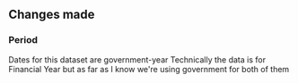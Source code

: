 ## Changes made

### Period

Dates for this dataset are government-year
Technically the data is for Financial Year but as far as I know we're using government for both of them


